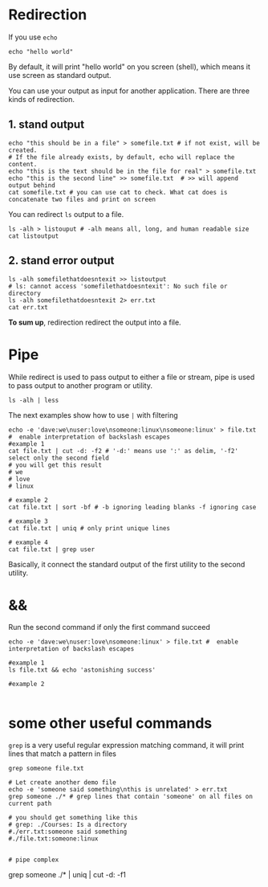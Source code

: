 # Redirection

If you use `echo`
```console
echo "hello world"
```
By default, it will print "hello world" on you screen (shell), which means it use screen as standard output.

You can use your output as input for another application. There are three kinds of redirection.
## 1. stand output
```console
echo "this should be in a file" > somefile.txt # if not exist, will be created.
# If the file already exists, by default, echo will replace the content.
echo "this is the text should be in the file for real" > somefile.txt 
echo "this is the second line" >> somefile.txt  # >> will append output behind
cat somefile.txt # you can use cat to check. What cat does is concatenate two files and print on screen
```
You can redirect `ls` output to a file.
```console
ls -alh > listouput # -alh means all, long, and human readable size
cat listoutput
```

## 2. stand error output
```console
ls -alh somefilethatdoesntexit >> listoutput
# ls: cannot access 'somefilethatdoesntexit': No such file or directory
ls -alh somefilethatdoesntexit 2> err.txt
cat err.txt
```

**To sum up**, redirection redirect the output into a file.


# Pipe
While redirect is used to pass output to either a file or stream, pipe is used to pass output to another program or utility.
```console
ls -alh | less
```
The next examples show how to use `|` with filtering
```console
echo -e 'dave:we\nuser:love\nsomeone:linux\nsomeone:linux' > file.txt #  enable interpretation of backslash escapes
#example 1 
cat file.txt | cut -d: -f2 # '-d:' means use ':' as delim, '-f2' select only the second field
# you will get this result
# we
# love
# linux

# example 2
cat file.txt | sort -bf # -b ignoring leading blanks -f ignoring case

# example 3
cat file.txt | uniq # only print unique lines

# example 4
cat file.txt | grep user

```


Basically, it connect the standard output of the first utility to the second utility.

# &&
Run the second command if only the first command succeed
```console
echo -e 'dave:we\nuser:love\nsomeone:linux' > file.txt #  enable interpretation of backslash escapes

#example 1
ls file.txt && echo 'astonishing success'

#example 2


```
# some other useful commands
`grep` is a very useful regular expression matching command, it will print lines that match a pattern in files
```console
grep someone file.txt

# Let create another demo file
echo -e 'someone said something\nthis is unrelated' > err.txt
grep someone ./* # grep lines that contain 'someone' on all files on current path

# you should get something like this
# grep: ./Courses: Is a directory
#./err.txt:someone said something
#./file.txt:someone:linux


# pipe complex
```
grep someone ./* | uniq | cut -d: -f1
```




